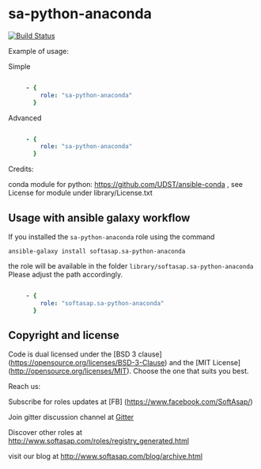 sa-python-anaconda
==================

[![Build Status](https://travis-ci.org/softasap/sa-python-anaconda.svg?branch=master)](https://travis-ci.org/softasap/sa-python-anaconda)



Example of usage:

Simple

```YAML

     - {
         role: "sa-python-anaconda"
       }


```

Advanced

```YAML

     - {
         role: "sa-python-anaconda"
       }


```

Credits:

 conda module for python:  https://github.com/UDST/ansible-conda , see License for module under library/License.txt


Usage with ansible galaxy workflow
----------------------------------

If you installed the `sa-python-anaconda` role using the command


`
   ansible-galaxy install softasap.sa-python-anaconda
`

the role will be available in the folder `library/softasap.sa-python-anaconda`
Please adjust the path accordingly.

```YAML

     - {
         role: "softasap.sa-python-anaconda"
       }

```




Copyright and license
---------------------

Code is dual licensed under the [BSD 3 clause] (https://opensource.org/licenses/BSD-3-Clause) and the [MIT License] (http://opensource.org/licenses/MIT). Choose the one that suits you best.

Reach us:

Subscribe for roles updates at [FB] (https://www.facebook.com/SoftAsap/)

Join gitter discussion channel at [Gitter](https://gitter.im/softasap)

Discover other roles at  http://www.softasap.com/roles/registry_generated.html

visit our blog at http://www.softasap.com/blog/archive.html 
